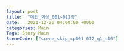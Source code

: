 ```yaml
---
layout: post
title:  "메인_회상_001~012장"
date:   2021-12-26 04:00:00 +0000
categories: Main
Tags: Story Main
SceneCode: ["scene_skip_cp001-012_q1_s10"]
---
```


